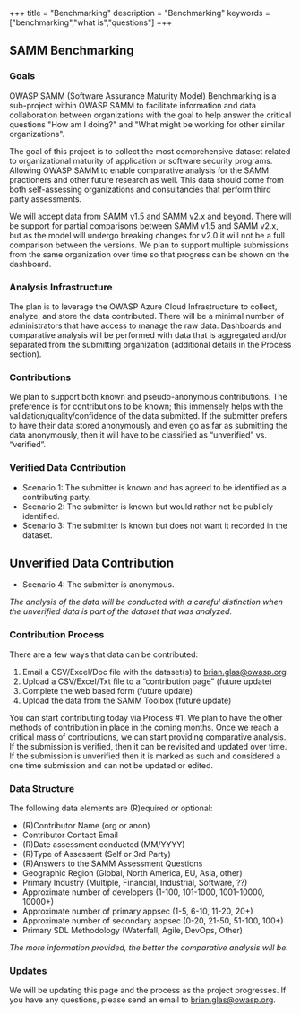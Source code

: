 +++
title = "Benchmarking"
description = "Benchmarking"
keywords = ["benchmarking","what is","questions"]
+++

## SAMM Benchmarking

### Goals
OWASP SAMM (Software Assurance Maturity Model) Benchmarking is a sub-project within OWASP SAMM to facilitate information and data collaboration between organizations with the goal to help answer the critical questions "How am I doing?" and "What might be working for other similar organizations". 

The goal of this project is to collect the most comprehensive dataset related to organizational maturity of application or software security programs. Allowing OWASP SAMM to enable comparative analysis for the SAMM practioners and other future research as well. This data should come from both self-assessing organizations and consultancies that perform third party assessments. 

We will accept data from SAMM v1.5 and SAMM v2.x and beyond. There will be support for partial comparisons between SAMM v1.5 and SAMM v2.x, but as the model will undergo breaking changes for v2.0 it will not be a full comparison between the versions. We plan to support multiple submissions from the same organization over time so that progress can be shown on the dashboard.

### Analysis Infrastructure 
The plan is to leverage the OWASP Azure Cloud Infrastructure to collect, analyze, and store the data contributed. There will be a minimal number of administrators that have access to manage the raw data. Dashboards and comparative analysis will be performed with data that is aggregated and/or separated from the submitting organization (additional details in the Process section). 


### Contributions
We plan to support both known and pseudo-anonymous contributions. The preference is for contributions to be known; this immensely helps with the validation/quality/confidence of the data submitted. If the submitter prefers to have their data stored anonymously and even go as far as submitting the data anonymously, then it will have to be classified as “unverified” vs. “verified”.


### Verified Data Contribution
- Scenario 1: The submitter is known and has agreed to be identified as a contributing party.
- Scenario 2: The submitter is known but would rather not be publicly identified.
- Scenario 3: The submitter is known but does not want it recorded in the dataset.

## Unverified Data Contribution
- Scenario 4: The submitter is anonymous.

*The analysis of the data will be conducted with a careful distinction when the unverified data is part of the dataset that was analyzed.*


### Contribution Process
There are a few ways that data can be contributed:

1.	Email a CSV/Excel/Doc file with the dataset(s) to <brian.glas@owasp.org>
2.	Upload a CSV/Excel/Txt file to a “contribution page” (future update)
3.  Complete the web based form (future update)
4.	Upload the data from the SAMM Toolbox (future update)

You can start contributing today via Process #1. We plan to have the other methods of contribution in place in the coming months. Once we reach a critical mass of contributions, we can start providing comparative analysis. If the submission is verified, then it can be revisited and updated over time. If the submission is unverified then it is marked as such and considered a one time submission and can not be updated or edited.


### Data Structure
The following data elements are (R)equired or optional:

* (R)Contributor Name (org or anon)
* Contributor Contact Email
* (R)Date assessment conducted (MM/YYYY)
* (R)Type of Assessent (Self or 3rd Party)
* (R)Answers to the SAMM Assessment Questions 
* Geographic Region (Global, North America, EU, Asia, other)
* Primary Industry (Multiple, Financial, Industrial, Software, ??)
* Approximate number of developers (1-100, 101-1000, 1001-10000, 10000+)
* Approximate number of primary appsec (1-5, 6-10, 11-20, 20+)
* Approximate number of secondary appsec (0-20, 21-50, 51-100, 100+)
* Primary SDL Methodology (Waterfall, Agile, DevOps, Other)

*The more information provided, the better the comparative analysis will be.*


### Updates
We will be updating this page and the process as the project progresses.
If you have any questions, please send an email to <brian.glas@owasp.org>.





